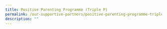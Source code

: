 ```yaml
---
title: Positive Parenting Programme (Triple P)
permalink: /our-supportive-partners/positive-parenting-programme-triple-p
description: ""
---
```

